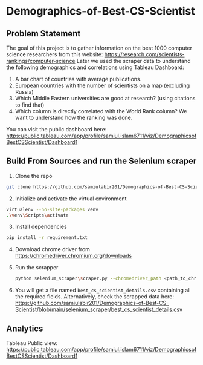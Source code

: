 # Demographics-of-Best-CS-Scientist

## Problem Statement
The goal of this project is to gather information on the best 1000 computer science researchers from this website: https://research.com/scientists-rankings/computer-science
Later we used the scraper data to understand the following demographics and correlations using Tableau Dashboard:

1. A bar chart of countries with average publications.
2. European countries with the number of scientists on a map (excluding Russia)
3. Which Middle Eastern universities are good at research? (using citations to find that)
4. Which column is directly correlated with the World Rank column? We want to understand how the ranking was done.

You can visit the public dashboard here: https://public.tableau.com/app/profile/samiul.islam6711/viz/DemographicsofBestCSScientist/Dashboard1

## Build From Sources and run the Selenium scraper 


1. Clone the repo

```bash
git clone https://github.com/samiulabir201/Demographics-of-Best-CS-Scientist
```

2. Initialize and activate the virtual environment

```bash
virtualenv --no-site-packages venv
.\venv\Scripts\activate
```

3. Install dependencies

```bash
pip install -r requirement.txt
```

4. Download chrome driver from https://chromedriver.chromium.org/downloads

5. Run the scrapper

   ```bash
   python selenium_scraper\scraper.py --chromedriver_path <path_to_chromedriver>
   ```
6. You will get a file named `best_cs_scientist_details.csv` containing all the required fields. Alternatively, check the scrapped data here: https://github.com/samiulabir201/Demographics-of-Best-CS-Scientist/blob/main/selenium_scraper/best_cs_scientist_details.csv

## Analytics   
Tableau Public view: https://public.tableau.com/app/profile/samiul.islam6711/viz/DemographicsofBestCSScientist/Dashboard1
